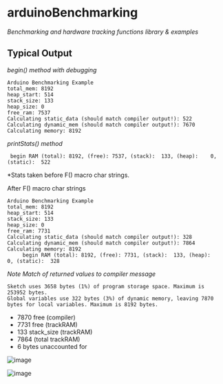 # arduinoBenchmarking
_Benchmarking and hardware tracking functions library & examples_

## Typical Output
_begin() method with debugging_ <br>
```
Arduino Benchmarking Example
total_mem: 8192
heap_start: 514
stack_size: 133
heap_size: 0
free_ram: 7537
Calculating static_data (should match compiler output!): 522
Calculating dynamic_mem (should match compiler output!): 7670
Calculating memory: 8192
```
_printStats() method_ <br>
```
 begin RAM (total): 8192, (free): 7537, (stack):  133, (heap):    0, (static):  522

```
*Stats taken before F() macro char strings. <br>

After F() macro char strings <br>
```
Arduino Benchmarking Example
total_mem: 8192
heap_start: 514
stack_size: 133
heap_size: 0
free_ram: 7731
Calculating static_data (should match compiler output!): 328
Calculating dynamic_mem (should match compiler output!): 7864
Calculating memory: 8192
     begin RAM (total): 8192, (free): 7731, (stack):  133, (heap):    0, (static):  328
```

*Note Match of returned values to compiler message*
```
Sketch uses 3658 bytes (1%) of program storage space. Maximum is 253952 bytes.
Global variables use 322 bytes (3%) of dynamic memory, leaving 7870 bytes for local variables. Maximum is 8192 bytes.
```
- 7870 free (compiler)
- 7731 free (trackRAM)
- 133 stack_size (trackRAM)
- 7864 (total trackRAM)
- 6 bytes unaccounted for






![image](https://github.com/user-attachments/assets/ca94cae9-0d5b-49c9-b8af-9f587fe4d79e)


 ![image](https://github.com/user-attachments/assets/25e1f7df-f98f-440f-b7f0-23ebde38b3a1)

